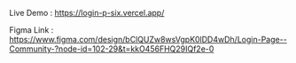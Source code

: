 Live Demo : https://login-p-six.vercel.app/

Figma Link : https://www.figma.com/design/bClQUZw8wsVgpK0lDD4wDh/Login-Page--Community-?node-id=102-29&t=kkO456FHQ29IQf2e-0
